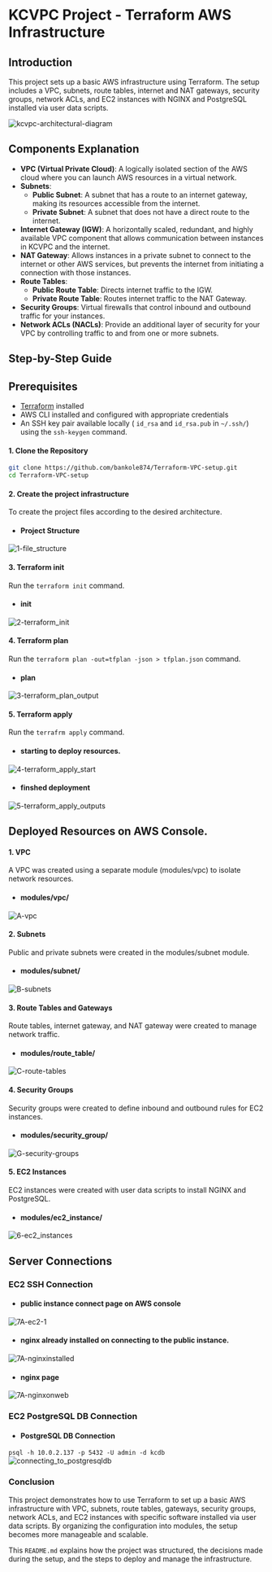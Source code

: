 # KCVPC Project - Terraform AWS Infrastructure

## Introduction
This project sets up a basic AWS infrastructure using Terraform. The setup includes a VPC, subnets, route tables, internet and NAT gateways, security groups, network ACLs, and EC2 instances with NGINX and PostgreSQL installed via user data scripts.

![kcvpc-architectural-diagram](https://github.com/user-attachments/assets/4c4451aa-0d27-4c67-809b-e0859172134c)

## Components Explanation
 
- **VPC (Virtual Private Cloud)**: A logically isolated section of the AWS cloud where you can launch AWS resources in a virtual network.
- **Subnets**:
  - **Public Subnet**: A subnet that has a route to an internet gateway, making its resources accessible from the internet.
  - **Private Subnet**: A subnet that does not have a direct route to the internet.
- **Internet Gateway (IGW)**: A horizontally scaled, redundant, and highly available VPC component that allows communication between instances in KCVPC and the internet.
- **NAT Gateway**: Allows instances in a private subnet to connect to the internet or other AWS services, but prevents the internet from initiating a connection with those instances.
- **Route Tables**:
  - **Public Route Table**: Directs internet traffic to the IGW.
  - **Private Route Table**: Routes internet traffic to the NAT Gateway.
- **Security Groups**: Virtual firewalls that control inbound and outbound traffic for your instances.
- **Network ACLs (NACLs)**: Provide an additional layer of security for your VPC by controlling traffic to and from one or more subnets.
 
## Step-by-Step Guide


## Prerequisites

- [Terraform](https://www.terraform.io/downloads.html) installed
- AWS CLI installed and configured with appropriate credentials
- An SSH key pair available locally ( `id_rsa` and `id_rsa.pub` in `~/.ssh/`) using the `ssh-keygen` command.


#### 1. Clone the Repository

```sh
git clone https://github.com/bankole874/Terraform-VPC-setup.git
cd Terraform-VPC-setup
```

#### 2. Create the project infrastructure
To create the project files according to the desired architecture.
- #### Project Structure
![1-file_structure](https://github.com/user-attachments/assets/37b82947-dcf7-40ae-a806-1c48ca2a209d)


#### 3. Terraform init
Run the `terraform init` command.
- #### init
![2-terraform_init](https://github.com/user-attachments/assets/eb1f2daf-4c4c-4b16-b1a7-474c2601a1c9)

#### 4. Terraform plan
Run the `terraform plan -out=tfplan -json > tfplan.json` command.
- #### plan
![3-terraform_plan_output](https://github.com/user-attachments/assets/3fc6e848-d07d-40ad-8d3a-f73346c56b61)

#### 5. Terraform apply
Run the `terrafrm apply` command.
- #### starting to deploy resources.
![4-terraform_apply_start](https://github.com/user-attachments/assets/0c7573db-cdda-47ee-820d-c406d7464ca5)
- #### finshed deployment
![5-terraform_apply_outputs](https://github.com/user-attachments/assets/00dbdc0a-1108-482f-b9df-2bdcd69a9bc5)

## Deployed Resources on AWS Console.
#### 1. VPC
A VPC was created using a separate module (modules/vpc) to isolate network resources.

- #### modules/vpc/

![A-vpc](https://github.com/user-attachments/assets/806efb35-d49b-467e-84fe-048e1ce67ab8)

#### 2. Subnets
Public and private subnets were created in the modules/subnet module.

- #### modules/subnet/

![B-subnets](https://github.com/user-attachments/assets/6fc2dc2e-fb6d-4664-ae87-e2c5ec4303ae)

#### 3. Route Tables and Gateways
Route tables, internet gateway, and NAT gateway were created to manage network traffic.

- #### modules/route_table/

![C-route-tables](https://github.com/user-attachments/assets/d8803c89-30e1-43db-b0d5-427aca4e4ba1)

#### 4. Security Groups
Security groups were created to define inbound and outbound rules for EC2 instances.

- #### modules/security_group/

![G-security-groups](https://github.com/user-attachments/assets/d7ebdc7e-0c18-4e4c-8f93-028dec8a931c)


#### 5. EC2 Instances
EC2 instances were created with user data scripts to install NGINX and PostgreSQL.

- #### modules/ec2_instance/

![6-ec2_instances](https://github.com/user-attachments/assets/df23514f-907d-471f-b044-4de55c5dd9c8)

## Server Connections

### EC2 SSH Connection
- #### public instance connect page on AWS console
![7A-ec2-1](https://github.com/user-attachments/assets/f4cf4613-8efe-4984-8a39-b794162ed06f)

- #### nginx already installed on connecting to the public instance.
![7A-nginxinstalled](https://github.com/user-attachments/assets/fb3fd53a-b8e5-4045-978b-03da9771f109)

- #### nginx page
![7A-nginxonweb](https://github.com/user-attachments/assets/1347f622-0066-48d7-84c9-10a0846f654e)

### EC2 PostgreSQL DB Connection
- #### PostgreSQL DB Connection
` psql -h 10.0.2.137 -p 5432 -U admin -d kcdb `
![connecting_to_postgresqldb](https://github.com/user-attachments/assets/a7106252-23fe-45b7-a9a3-a79daf2123e5)

### Conclusion
This project demonstrates how to use Terraform to set up a basic AWS infrastructure with VPC, subnets, route tables, gateways, security groups, network ACLs, and EC2 instances with specific software installed via user data scripts. By organizing the configuration into modules, the setup becomes more manageable and scalable.

This `README.md` explains how the project was structured, the decisions made during the setup, and the steps to deploy and manage the infrastructure.
